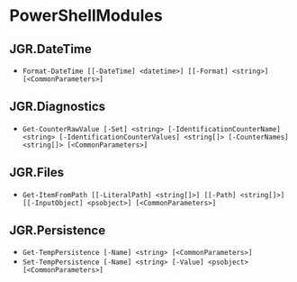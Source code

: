 # PowerShellModules

## JGR.DateTime

- `Format-DateTime [[-DateTime] <datetime>] [[-Format] <string>] [<CommonParameters>]`

## JGR.Diagnostics

- `Get-CounterRawValue [-Set] <string> [-IdentificationCounterName] <string> [-IdentificationCounterValues] <string[]> [-CounterNames] <string[]> [<CommonParameters>]`

## JGR.Files

- `Get-ItemFromPath [[-LiteralPath] <string[]>] [[-Path] <string[]>] [[-InputObject] <psobject>] [<CommonParameters>]`

## JGR.Persistence

- `Get-TempPersistence [-Name] <string> [<CommonParameters>]`
- `Set-TempPersistence [-Name] <string> [-Value] <psobject> [<CommonParameters>]`
